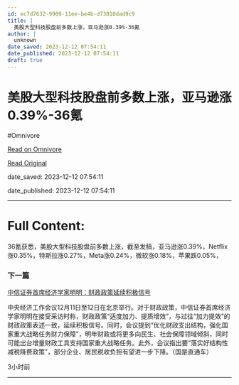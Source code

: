 ```yaml
---
id: ec7d7632-9909-11ee-be4b-d73810dad9c9
title: |
  美股大型科技股盘前多数上涨，亚马逊涨0.39%-36氪
author: |
  unknown
date_saved: 2023-12-12 07:54:11
date_published: 2023-12-12 07:54:11
draft: true
---
```


# 美股大型科技股盘前多数上涨，亚马逊涨0.39%-36氪
#Omnivore

[Read on Omnivore](https://omnivore.app/me/0-39-36-18c5ed18905)

[Read Original](https://36kr.com/newsflashes/2557766073064578?f=rss)

date_saved: 2023-12-12 07:54:11

date_published: 2023-12-12 07:54:11

--- 

# Full Content: 

36氪获悉，美股大型科技股盘前多数上涨，截至发稿，亚马逊涨0.39%，Netflix涨0.35%，特斯拉涨0.27%，Meta涨0.24%，微软涨0.18%，苹果跌0.05%，

### 下一篇

[中信证券首席经济学家明明：财政政策延续积极信号](https://36kr.com/newsflashes/2557758352759937)

中央经济工作会议12月11日至12日在北京举行。对于财政政策，中信证券首席经济学家明明在接受采访时称，财政政策“适度加力、提质增效”，与过往“加力提效”的财政政策表述一致，延续积极信号。同时，会议提到“优化财政支出结构，强化国家重大战略任务财力保障”，明年财政或将更多向民生、社会保障领域倾斜，同时可能出台增量财政工具支持国家重大战略任务。此外，会议指出要“落实好结构性减税降费政策”，部分企业、居民税收负担有望进一步下降。（国是直通车）

3小时前

---

